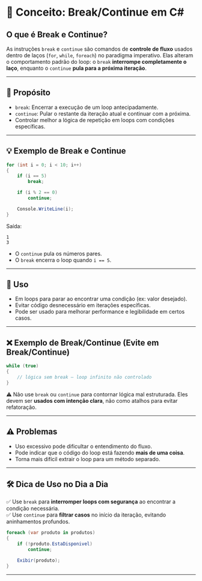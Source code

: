 
# 🧮 Conceito: Break/Continue em C#

## O que é Break e Continue?

As instruções `break` e `continue` são comandos de **controle de fluxo** usados dentro de laços (`for`, `while`, `foreach`) no paradigma imperativo. Elas alteram o comportamento padrão do loop: o `break` **interrompe completamente o laço**, enquanto o `continue` **pula para a próxima iteração**.

---

## 🎯 Propósito

- `break`: Encerrar a execução de um loop antecipadamente.
- `continue`: Pular o restante da iteração atual e continuar com a próxima.
- Controlar melhor a lógica de repetição em loops com condições específicas.

---

## 💡 Exemplo de Break e Continue

```csharp
for (int i = 0; i < 10; i++)
{
    if (i == 5)
        break;

    if (i % 2 == 0)
        continue;

    Console.WriteLine(i);
}
```

Saída:
```
1
3
```

- O `continue` pula os números pares.
- O `break` encerra o loop quando `i == 5`.

---

## 🧾 Uso

- Em loops para parar ao encontrar uma condição (ex: valor desejado).
- Evitar código desnecessário em iterações específicas.
- Pode ser usado para melhorar performance e legibilidade em certos casos.

---

## ❌ Exemplo de Break/Continue (Evite em Break/Continue)

```csharp
while (true)
{
    // lógica sem break — loop infinito não controlado
}
```

⚠️ Não use `break` ou `continue` para contornar lógica mal estruturada. Eles devem ser **usados com intenção clara**, não como atalhos para evitar refatoração.

---

## ⚠️ Problemas

- Uso excessivo pode dificultar o entendimento do fluxo.
- Pode indicar que o código do loop está fazendo **mais de uma coisa**.
- Torna mais difícil extrair o loop para um método separado.

---

## 🛠️ Dica de Uso no Dia a Dia

✅ Use `break` para **interromper loops com segurança** ao encontrar a condição necessária.  
✅ Use `continue` para **filtrar casos** no início da iteração, evitando aninhamentos profundos.

```csharp
foreach (var produto in produtos)
{
    if (!produto.EstaDisponivel)
        continue;

    Exibir(produto);
}
```

---
